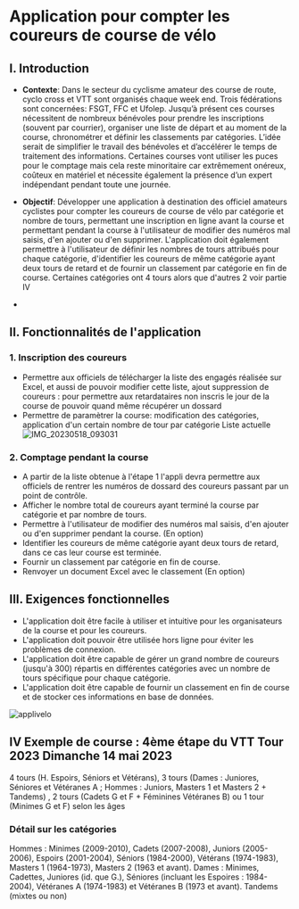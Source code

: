 # Application pour compter les coureurs de course de vélo

## I. Introduction

- **Contexte**: Dans le secteur du cyclisme amateur des course de route, cyclo cross et VTT sont organisés chaque week end. Trois fédérations sont concernées: FSGT, FFC et Ufolep. Jusqu’à présent ces courses nécessitent de nombreux bénévoles pour prendre les inscriptions (souvent par courrier), organiser une liste de départ et au moment de la course, chronométrer et définir les classements par catégories. L’idée serait de simplifier le travail des bénévoles et d’accélérer le temps de traitement des informations. Certaines courses vont utiliser les puces pour le comptage mais cela reste minoritaire car extrêmement onéreux, coûteux en matériel et nécessite également la présence d’un expert indépendant pendant toute une journée.

- **Objectif**: Développer une application à destination des officiel amateurs cyclistes pour compter les coureurs de course de vélo par catégorie et nombre de tours, permettant une inscription en ligne avant la course et permettant pendant la course à l'utilisateur de modifier des numéros mal saisis, d'en ajouter ou d'en supprimer. L'application doit également permettre à l'utilisateur de définir les nombres de tours attribués pour chaque catégorie, d'identifier les coureurs de même catégorie ayant deux tours de retard et de fournir un classement par catégorie en fin de course. Certaines catégories ont 4 tours alors que d'autres 2 voir partie IV
- 
## II. Fonctionnalités de l'application
### 1. Inscription des coureurs
- Permettre aux officiels de télécharger la liste des engagés réalisée sur Excel, et aussi de pouvoir modifier cette liste,
ajout suppression de coureurs : pour permettre aux retardataires non inscris le jour de la course de pouvoir quand même récupérer un dossard
- Permettre de paramètrer la course: modification des catégories, application d'un certain nombre de tour par catégorie
Liste actuelle 
![IMG_20230518_093031](https://github.com/rmaupoux/applivelo/assets/118294447/9af3e363-e6e8-4fe5-8279-c515757c05d7)


### 2. Comptage pendant la course
- A partir de la liste obtenue à l'étape 1 l'appli devra permettre aux officiels de rentrer les numéros de dossard des coureurs passant par un point de contrôle.
- Afficher le nombre total de coureurs ayant terminé la course par catégorie et par nombre de tours.
- Permettre à l'utilisateur de modifier des numéros mal saisis, d'en ajouter ou d'en supprimer pendant la course. (En option)
- Identifier les coureurs de même catégorie ayant deux tours de retard, dans ce cas leur course est terminée. 
- Fournir un classement par catégorie en fin de course.
- Renvoyer un document Excel avec le classement (En option)

## III. Exigences fonctionnelles
- L'application doit être facile à utiliser et intuitive pour les organisateurs de la course et pour les coureurs.
- L'application doit pouvoir être utilisée hors ligne pour éviter les problèmes de connexion.
- L'application doit être capable de gérer un grand nombre de coureurs (jusqu'à 300) répartis en différentes catégories avec un nombre de tours spécifique pour chaque catégorie.
- L'application doit être capable de fournir un classement en fin de course et de stocker ces informations en base de données.

![applivelo](https://github.com/rmaupoux/applivelo/assets/118294447/8e5533af-a5ea-4cdc-adb5-1391e6e44b78)

## IV Exemple de course : 4ème étape du VTT Tour 2023 Dimanche 14 mai 2023
4 tours (H. Espoirs, Séniors et Vétérans), 3 tours (Dames : Juniores, Séniores et
Vétéranes A ; Hommes : Juniors, Masters 1 et Masters 2 + Tandems) , 2 tours
(Cadets G et F + Féminines Vétéranes B) ou 1 tour (Minimes G et F) selon les âges
### Détail sur les catégories

Hommes : Minimes (2009-2010), Cadets (2007-2008), Juniors (2005-2006), Espoirs
(2001-2004), Séniors (1984-2000), Vétérans (1974-1983), Masters 1 (1964-1973),
Masters 2 (1963 et avant).
Dames : Minimes, Cadettes, Juniores (id. que G.), Séniores (incluant les Espoires :
1984-2004), Vétéranes A (1974-1983) et Vétéranes B (1973 et avant).
Tandems (mixtes ou non)


